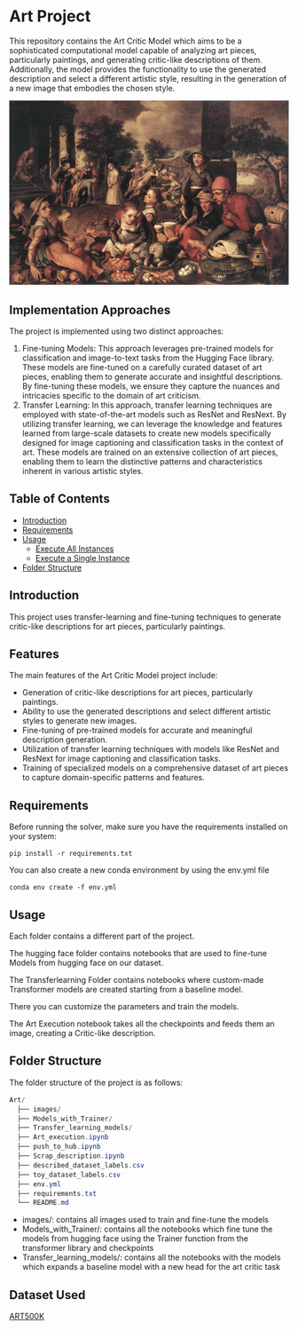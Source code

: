 # Art Project

This repository contains the Art Critic Model which aims to be a sophisticated computational model capable of analyzing art pieces, particularly paintings, and generating critic-like descriptions of them. Additionally, the model provides the functionality to use the generated description and select a different artistic style, resulting in the generation of a new image that embodies the chosen style.

![1715275796461](image/README/1715275796461.png)


## Implementation Approaches

The project is implemented using two distinct approaches:

1. Fine-tuning Models: This approach leverages pre-trained models for classification and image-to-text tasks from the Hugging Face library. These models are fine-tuned on a carefully curated dataset of art pieces, enabling them to generate accurate and insightful descriptions. By fine-tuning these models, we ensure they capture the nuances and intricacies specific to the domain of art criticism.
2. Transfer Learning: In this approach, transfer learning techniques are employed with state-of-the-art models such as ResNet and ResNext. By utilizing transfer learning, we can leverage the knowledge and features learned from large-scale datasets to create new models specifically designed for image captioning and classification tasks in the context of art. These models are trained on an extensive collection of art pieces, enabling them to learn the distinctive patterns and characteristics inherent in various artistic styles.

## Table of Contents

- [Introduction](#introduction)
- [Requirements](#requirements)
- [Usage](#usage)
  - [Execute All Instances](#execute-all-instances)
  - [Execute a Single Instance](#execute-a-single-instance)
- [Folder Structure](#folder-structure)

## Introduction

This project uses transfer-learning and fine-tuning techniques to generate critic-like descriptions for art pieces, particularly paintings.

## Features

The main features of the Art Critic Model project include:

- Generation of critic-like descriptions for art pieces, particularly paintings.
- Ability to use the generated descriptions and select different artistic styles to generate new images.
- Fine-tuning of pre-trained models for accurate and meaningful description generation.
- Utilization of transfer learning techniques with models like ResNet and ResNext for image captioning and classification tasks.
- Training of specialized models on a comprehensive dataset of art pieces to capture domain-specific patterns and features.

## Requirements

Before running the solver, make sure you have the requirements installed on your system:

```console
pip install -r requirements.txt
```

You can also create a new conda environment by using the env.yml file

```console
conda env create -f env.yml
```

## Usage

Each folder contains a different part of the project.

The hugging face folder contains notebooks that are used to fine-tune Models from hugging face on our dataset.

The Transferlearning Folder contains notebooks where custom-made Transformer models are created starting from a baseline model.

There you can customize the parameters and train the models.

The Art Execution notebook takes all the checkpoints and feeds them an image, creating a Critic-like description.

## Folder Structure

The folder structure of the project is as follows:

```csharp
Art/
  ├── images/
  ├── Models_with_Trainer/
  ├── Transfer_learning_models/
  ├── Art_execution.ipynb
  ├── push_to_hub.ipynb
  ├── Scrap_description.ipynb
  ├── described_dataset_labels.csv
  ├── toy_dataset_labels.csv
  ├── env.yml
  ├── requirements.txt
  └── README.md
```

* images/: contains all images used to train and fine-tune the models
* Models_with_Trainer/: contains all the notebooks which fine tune the models from hugging face using the Trainer function from the transformer library and checkpoints
* Transfer_learning_models/: contains all the notebooks with the models which expands a baseline model with a new head for the art critic task

## Dataset Used

[ART500K](https://deepart.hkust.edu.hk/ART500K/art500k.html)

